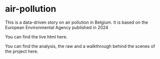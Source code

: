 # air-pollution
This is a data-driven story on air pollution in Belgium. It is based on the European Environmental Agency published in 2024

You can find the live html here.

You can find the analysis, the raw and a walkthrough behind the scenes of the project here.
